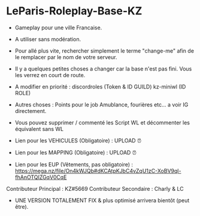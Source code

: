 # LeParis-Roleplay-Base-KZ

- Gameplay pour une ville Francaise.
- A utiliser sans modération.
- Pour allé plus vite, rechercher simplement le terme "change-me" afin de le remplacer par le nom de votre serveur.

- Il y a quelques petites choses a changer car la base n'est pas fini. Vous les verrez en court de route.

- A modifier en priorité :
    discordroles (Token & ID GUILD)
    kz-miniwl (ID ROLE)

- Autres choses : Points pour le job Amublance, fourières etc... a voir IG directement.

- Vous pouvez supprimer / commenté les Script WL et décommenter les équivalent sans WL

- Lien pour les VEHICULES (Obligatoire) : UPLOAD ⏰
- Lien pour les MAPPING (Obligatoire) : UPLOAD ⏰
- Lien pour les EUP (Vêtements, pas obligatoire) : https://mega.nz/file/On4kWJQb#dKCAtpKJbC4vZqU1zC-XoBV9ql-fhAnOTQIZGqV0CqE

Contributeur Principal : KZ#5669
Contributeur Secondaire : Charly & LC


- UNE VERSION TOTALEMENT FIX & plus optimisé arrivera bientôt (peut être).